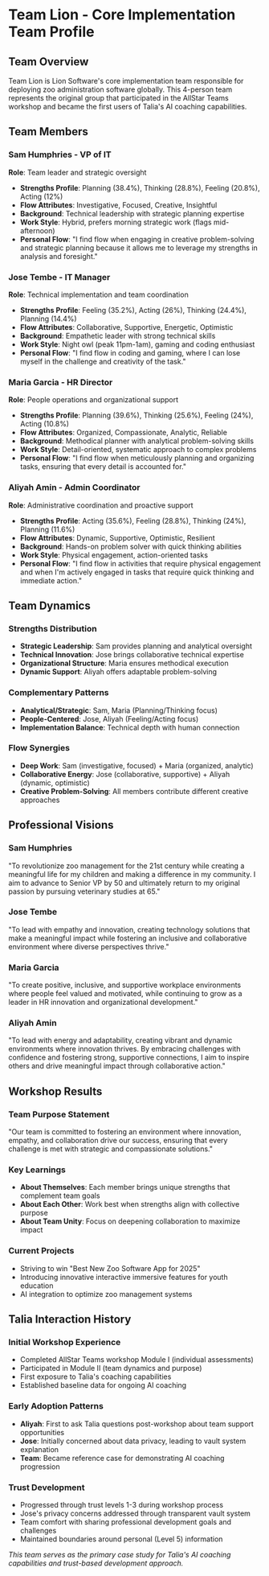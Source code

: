 # Team Lion - Core Implementation Team Profile

## Team Overview
Team Lion is Lion Software's core implementation team responsible for deploying zoo administration software globally. This 4-person team represents the original group that participated in the AllStar Teams workshop and became the first users of Talia's AI coaching capabilities.

## Team Members

### Sam Humphries - VP of IT
**Role**: Team leader and strategic oversight
- **Strengths Profile**: Planning (38.4%), Thinking (28.8%), Feeling (20.8%), Acting (12%)
- **Flow Attributes**: Investigative, Focused, Creative, Insightful
- **Background**: Technical leadership with strategic planning expertise
- **Work Style**: Hybrid, prefers morning strategic work (flags mid-afternoon)
- **Personal Flow**: "I find flow when engaging in creative problem-solving and strategic planning because it allows me to leverage my strengths in analysis and foresight."

### Jose Tembe - IT Manager  
**Role**: Technical implementation and team coordination
- **Strengths Profile**: Feeling (35.2%), Acting (26%), Thinking (24.4%), Planning (14.4%)
- **Flow Attributes**: Collaborative, Supportive, Energetic, Optimistic
- **Background**: Empathetic leader with strong technical skills
- **Work Style**: Night owl (peak 11pm-1am), gaming and coding enthusiast
- **Personal Flow**: "I find flow in coding and gaming, where I can lose myself in the challenge and creativity of the task."

### Maria Garcia - HR Director
**Role**: People operations and organizational support
- **Strengths Profile**: Planning (39.6%), Thinking (25.6%), Feeling (24%), Acting (10.8%)
- **Flow Attributes**: Organized, Compassionate, Analytic, Reliable
- **Background**: Methodical planner with analytical problem-solving skills
- **Work Style**: Detail-oriented, systematic approach to complex problems
- **Personal Flow**: "I find flow when meticulously planning and organizing tasks, ensuring that every detail is accounted for."

### Aliyah Amin - Admin Coordinator
**Role**: Administrative coordination and proactive support
- **Strengths Profile**: Acting (35.6%), Feeling (28.8%), Thinking (24%), Planning (11.6%)
- **Flow Attributes**: Dynamic, Supportive, Optimistic, Resilient
- **Background**: Hands-on problem solver with quick thinking abilities
- **Work Style**: Physical engagement, action-oriented tasks
- **Personal Flow**: "I find flow in activities that require physical engagement and when I'm actively engaged in tasks that require quick thinking and immediate action."

## Team Dynamics

### Strengths Distribution
- **Strategic Leadership**: Sam provides planning and analytical oversight
- **Technical Innovation**: Jose brings collaborative technical expertise
- **Organizational Structure**: Maria ensures methodical execution
- **Dynamic Support**: Aliyah offers adaptable problem-solving

### Complementary Patterns
- **Analytical/Strategic**: Sam, Maria (Planning/Thinking focus)
- **People-Centered**: Jose, Aliyah (Feeling/Acting focus)
- **Implementation Balance**: Technical depth with human connection

### Flow Synergies
- **Deep Work**: Sam (investigative, focused) + Maria (organized, analytic)
- **Collaborative Energy**: Jose (collaborative, supportive) + Aliyah (dynamic, optimistic)
- **Creative Problem-Solving**: All members contribute different creative approaches

## Professional Visions

### Sam Humphries
"To revolutionize zoo management for the 21st century while creating a meaningful life for my children and making a difference in my community. I aim to advance to Senior VP by 50 and ultimately return to my original passion by pursuing veterinary studies at 65."

### Jose Tembe  
"To lead with empathy and innovation, creating technology solutions that make a meaningful impact while fostering an inclusive and collaborative environment where diverse perspectives thrive."

### Maria Garcia
"To create positive, inclusive, and supportive workplace environments where people feel valued and motivated, while continuing to grow as a leader in HR innovation and organizational development."

### Aliyah Amin
"To lead with energy and adaptability, creating vibrant and dynamic environments where innovation thrives. By embracing challenges with confidence and fostering strong, supportive connections, I aim to inspire others and drive meaningful impact through collaborative action."

## Workshop Results

### Team Purpose Statement
"Our team is committed to fostering an environment where innovation, empathy, and collaboration drive our success, ensuring that every challenge is met with strategic and compassionate solutions."

### Key Learnings
- **About Themselves**: Each member brings unique strengths that complement team goals
- **About Each Other**: Work best when strengths align with collective purpose  
- **About Team Unity**: Focus on deepening collaboration to maximize impact

### Current Projects
- Striving to win "Best New Zoo Software App for 2025"
- Introducing innovative interactive immersive features for youth education
- AI integration to optimize zoo management systems

## Talia Interaction History

### Initial Workshop Experience
- Completed AllStar Teams workshop Module I (individual assessments)
- Participated in Module II (team dynamics and purpose)
- First exposure to Talia's coaching capabilities
- Established baseline data for ongoing AI coaching

### Early Adoption Patterns
- **Aliyah**: First to ask Talia questions post-workshop about team support opportunities
- **Jose**: Initially concerned about data privacy, leading to vault system explanation
- **Team**: Became reference case for demonstrating AI coaching progression

### Trust Development
- Progressed through trust levels 1-3 during workshop process
- Jose's privacy concerns addressed through transparent vault system
- Team comfort with sharing professional development goals and challenges
- Maintained boundaries around personal (Level 5) information

*This team serves as the primary case study for Talia's AI coaching capabilities and trust-based development approach.*

